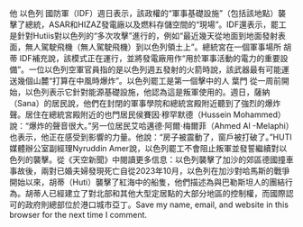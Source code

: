 他 以色列 國防軍（IDF）週日表示，該政權的“軍事基礎設施”（包括該地點）襲擊了總統，ASAR和HIZAZ發電廠以及燃料存儲空間的“現場”。IDF還表示，罷工是針對Hutiis對以色列的“多次攻擊”進行的，例如“最近幾天從地面到地面發射表面，無人駕駛飛機（無人駕駛飛機）到以色列領土上”。總統宮在一個軍事場所 胡蒂 IDF補充說，該模式正在運行，並將發電廠用作“用於軍事活動的電力的重要設備”。一位以色列空軍官員指的是以色列週五發射的火箭時說，該武器最有可能運送幾個山麓“打算在中風時爆炸”。以色列罷工是第一個擊中的人 葉門 從一周前開始，以色列表示它針對能源基礎設施，他認為這是叛軍使用的。週日，薩納（Sana）的居民說，他們在封閉的軍事學院和總統宮殿附近聽到了強烈的爆炸聲。居住在總統宮殿附近的也門居民侯賽因·穆罕默德（Hussein Mohammed）說：“爆炸的聲音很大。”另一位居民艾哈邁德·阿爾·梅爾菲（Ahmed Al -Melaphi）也表示，他正在感受到影響的力量。他說：“房子被震動了，窗戶被打破了。”HUTI媒體辦公室副經理Nyruddin Amer說，以色列罷工不會阻止叛軍並發誓繼續對以色列的襲擊。從《天空新聞》中閱讀更多信息：以色列襲擊了加沙的郊區德國撞車事故後，兩對已婚夫婦發現死亡自從2023年10月，以色列在加沙對哈馬斯的戰爭開始以來，胡蒂（Huti）襲擊了紅海中的船隻，他們描述為與巴勒斯坦人的團結行為。胡蒂人已經建立了對北部和其他大型定居點的大部分地區的控制權，而國際認可的政府則總部位於港口城市亞丁。Save my name, email, and website in this browser for the next time I comment.
